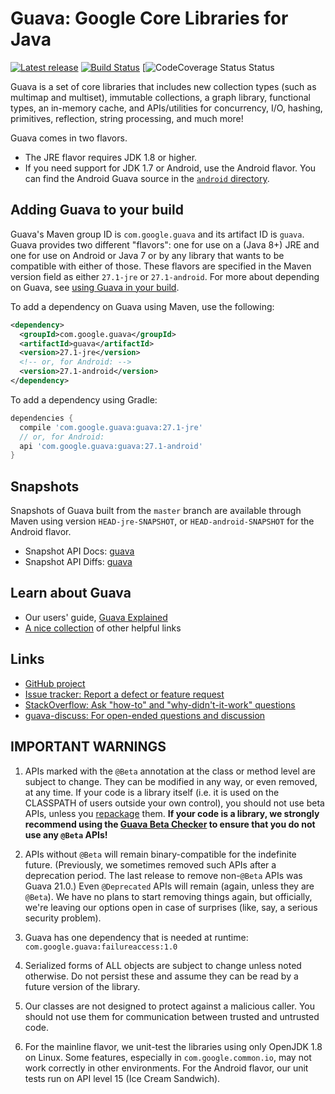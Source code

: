 # Guava: Google Core Libraries for Java

[![Latest release](https://img.shields.io/github/release/google/guava.svg)](https://github.com/google/guava/releases/latest)
[![Build Status](https://codedev.ms/Guava/Guava/_apis/build/status/Guava-CI?branchName=master)](https://codedev.ms/Guava/Guava/_build/latest?definitionId=1&branchName=master)
[![CodeCoverage Status Status](https://vstmr.codedev.ms/guava/guava/_apis/testresults/codecoverage/status/Gauva-CI?branchName=master&api-version=5.0-preview.1)

Guava is a set of core libraries that includes new collection types (such as
multimap and multiset), immutable collections, a graph library, functional
types, an in-memory cache, and APIs/utilities for concurrency, I/O, hashing,
primitives, reflection, string processing, and much more!

Guava comes in two flavors.

*   The JRE flavor requires JDK 1.8 or higher.
*   If you need support for JDK 1.7 or Android, use the Android flavor. You can
    find the Android Guava source in the [`android` directory].

[`android` directory]: https://github.com/google/guava/tree/master/android

## Adding Guava to your build

Guava's Maven group ID is `com.google.guava` and its artifact ID is `guava`.
Guava provides two different "flavors": one for use on a (Java 8+) JRE and one
for use on Android or Java 7 or by any library that wants to be compatible with
either of those. These flavors are specified in the Maven version field as
either `27.1-jre` or `27.1-android`. For more about depending on
Guava, see [using Guava in your build].

To add a dependency on Guava using Maven, use the following:

```xml
<dependency>
  <groupId>com.google.guava</groupId>
  <artifactId>guava</artifactId>
  <version>27.1-jre</version>
  <!-- or, for Android: -->
  <version>27.1-android</version>
</dependency>
```

To add a dependency using Gradle:

```gradle
dependencies {
  compile 'com.google.guava:guava:27.1-jre'
  // or, for Android:
  api 'com.google.guava:guava:27.1-android'
}
```

## Snapshots

Snapshots of Guava built from the `master` branch are available through Maven
using version `HEAD-jre-SNAPSHOT`, or `HEAD-android-SNAPSHOT` for the Android
flavor.

- Snapshot API Docs: [guava][guava-snapshot-api-docs]
- Snapshot API Diffs: [guava][guava-snapshot-api-diffs]

## Learn about Guava

- Our users' guide, [Guava Explained]
- [A nice collection](http://www.tfnico.com/presentations/google-guava) of other helpful links

## Links

- [GitHub project](https://github.com/google/guava)
- [Issue tracker: Report a defect or feature request](https://github.com/google/guava/issues/new)
- [StackOverflow: Ask "how-to" and "why-didn't-it-work" questions](https://stackoverflow.com/questions/ask?tags=guava+java)
- [guava-discuss: For open-ended questions and discussion](http://groups.google.com/group/guava-discuss)

## IMPORTANT WARNINGS

1. APIs marked with the `@Beta` annotation at the class or method level
are subject to change. They can be modified in any way, or even
removed, at any time. If your code is a library itself (i.e. it is
used on the CLASSPATH of users outside your own control), you should
not use beta APIs, unless you [repackage] them. **If your
code is a library, we strongly recommend using the [Guava Beta Checker] to
ensure that you do not use any `@Beta` APIs!**

2. APIs without `@Beta` will remain binary-compatible for the indefinite
future. (Previously, we sometimes removed such APIs after a deprecation period.
The last release to remove non-`@Beta` APIs was Guava 21.0.) Even `@Deprecated`
APIs will remain (again, unless they are `@Beta`). We have no plans to start
removing things again, but officially, we're leaving our options open in case
of surprises (like, say, a serious security problem).

3. Guava has one dependency that is needed at runtime:
`com.google.guava:failureaccess:1.0`

4. Serialized forms of ALL objects are subject to change unless noted
otherwise. Do not persist these and assume they can be read by a
future version of the library.

5. Our classes are not designed to protect against a malicious caller.
You should not use them for communication between trusted and
untrusted code.

6. For the mainline flavor, we unit-test the libraries using only OpenJDK 1.8 on
Linux. Some features, especially in `com.google.common.io`, may not work
correctly in other environments. For the Android flavor, our unit tests run on
API level 15 (Ice Cream Sandwich).

[guava-snapshot-api-docs]: https://google.github.io/guava/releases/snapshot-jre/api/docs/
[guava-snapshot-api-diffs]: https://google.github.io/guava/releases/snapshot-jre/api/diffs/
[Guava Explained]: https://github.com/google/guava/wiki/Home
[Guava Beta Checker]: https://github.com/google/guava-beta-checker

<!-- References -->

[using Guava in your build]: https://github.com/google/guava/wiki/UseGuavaInYourBuild
[repackage]: https://github.com/google/guava/wiki/UseGuavaInYourBuild#what-if-i-want-to-use-beta-apis-from-a-library-that-people-use-as-a-dependency

